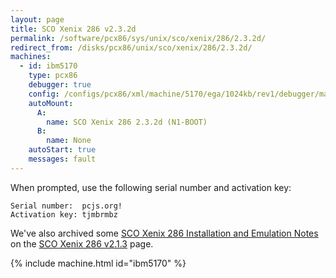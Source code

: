 ```yaml
---
layout: page
title: SCO Xenix 286 v2.3.2d
permalink: /software/pcx86/sys/unix/sco/xenix/286/2.3.2d/
redirect_from: /disks/pcx86/unix/sco/xenix/286/2.3.2d/
machines:
  - id: ibm5170
    type: pcx86
    debugger: true
    config: /configs/pcx86/xml/machine/5170/ega/1024kb/rev1/debugger/machine.xml
    autoMount:
      A:
        name: SCO Xenix 286 2.3.2d (N1-BOOT)
      B:
        name: None
    autoStart: true
    messages: fault
---
```


When prompted, use the following serial number and activation key:  

	Serial number:  pcjs.org!
	Activation key: tjmbrmbz

We've also archived some [SCO Xenix 286 Installation and Emulation Notes](/software/pcx86/sys/unix/sco/xenix/286/2.1.3/#sco-xenix-286-installation-and-emulation-notes)
on the [SCO Xenix 286 v2.1.3](/software/pcx86/sys/unix/sco/xenix/286/2.1.3/) page.

{% include machine.html id="ibm5170" %}

